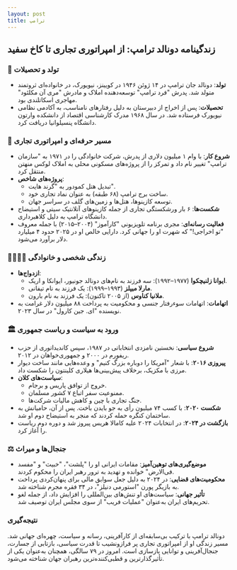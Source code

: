 ```yaml
---
layout: post
title: ترامپ
---
```


## زندگینامه دونالد ترامپ: از امپراتوری تجاری تا کاخ سفید

### 👶 تولد و تحصیلات
- **تولد**: دونالد جان ترامپ در ۱۴ ژوئن ۱۹۴۶ در کویینز، نیویورک، در خانواده‌ای ثروتمند متولد شد. پدرش "فرد ترامپ" توسعه‌دهنده املاک و مادرش "مری آن مکلئود" مهاجری اسکاتلندی بود.
- **تحصیلات**: پس از اخراج از دبیرستان به دلیل رفتارهای نامناسب، به آکادمی نظامی نیویورک فرستاده شد. در سال ۱۹۶۸ مدرک کارشناسی اقتصاد از دانشکده وارتون دانشگاه پنسیلوانیا دریافت کرد.

### 💼 مسیر حرفه‌ای و امپراتوری تجاری
- **شروع کار**: با وام ۱ میلیون دلاری از پدرش، شرکت خانوادگی را در ۱۹۷۱ به "سازمان ترامپ" تغییر نام داد و تمرکز را از پروژه‌های مسکونی محلی به املاک لوکس منهتن منتقل کرد.
- **پروژه‌های شاخص**:
  - تبدیل هتل کمودور به "گرند هایت".
  - ساخت برج ترامپ (۶۸ طبقه) به عنوان نماد تجاری خود.
  - توسعه کازینوها، هتل‌ها و زمین‌های گلف در سراسر جهان.
- **شکست‌ها**: ۶ بار ورشکستگی تجاری از جمله کازینوهای آتلانتیک سیتی و استیضاح دانشگاه ترامپ به دلیل کلاهبرداری.
- **فعالیت رسانه‌ای**: مجری برنامه تلویزیونی "کارآموز" (۲۰۰۴–۲۰۱۵) با جمله معروف "تو اخراجی!" که شهرت او را جهانی کرد. دارایی خالص او در ۲۰۲۵ حدود ۴ میلیارد دلار برآورد می‌شود.

### 👨‍👩‍👧‍👦 زندگی شخصی و خانوادگی
- **ازدواج‌ها**:
  - **ایوانا زلنیچکوا** (۱۹۷۷–۱۹۹۲): سه فرزند به نام‌های دونالد جونیور، ایوانکا و اریک.
  - **مارلا میپلز** (۱۹۹۳–۱۹۹۹): یک فرزند به نام تیفانی.
  - **ملانیا کناوس** (از ۲۰۰۵ تاکنون): یک فرزند به نام بارون.
- **اتهامات**: اتهامات سوءرفتار جنسی و محکومیت به پرداخت ۸۸ میلیون دلار غرامت به نویسنده "ای. جین کارول" در سال ۲۰۲۳.

### 🏛️ ورود به سیاست و ریاست جمهوری
- **شروع سیاسی**: نخستین نامزدی انتخاباتی در ۱۹۸۷، سپس کاندیداتوری از حزب ریفورم در ۲۰۰۰ و جمهوری‌خواهان در ۲۰۱۲.
- **پیروزی ۲۰۱۶**: با شعار "آمریکا را دوباره بزرگ کنیم" و وعده‌هایی مانند ساخت دیوار مرزی با مکزیک، برخلاف پیش‌بینی‌ها هیلاری کلینتون را شکست داد.
- **سیاست‌های کلان**:
  - خروج از توافق پاریس و برجام.
  - ممنوعیت سفر اتباع ۷ کشور مسلمان.
  - جنگ تجاری با چین و کاهش مالیات شرکت‌ها.
- **شکست ۲۰۲۰**: با کسب ۷۴ میلیون رأی به جو بایدن باخت. پس از آن، حامیانش به ساختمان کنگره حمله کردند که منجر به استیضاح دوم او شد.
- **بازگشت در ۲۰۲۴**: در انتخابات ۲۰۲۴ علیه کامالا هریس پیروز شد و دوره دوم ریاست را آغاز کرد.

### ⚖️ جنجال‌ها و میراث
- **موضع‌گیری‌های توهین‌آمیز**: مقامات ایرانی او را "پلشت"، "خبیث" و "مفسد فی‌الارض" خوانده و تهدید به ترور رهبر ایران را محکوم کردند.
- **محکومیت‌های قضایی**: در ۲۰۲۴ به دلیل جعل سوابق مالی برای پنهان‌کردی پرداخت به بازیگر پورن "استورمی دنیلز"، در ۳۴ فقره مجرم شناخته شد.
- **تأثیر جهانی**: سیاست‌های او تنش‌های بین‌المللی را افزایش داد، از جمله لغو تحریم‌های ایران به‌عنوان "عملیات فریب" از سوی مجلس ایران توصیف شد.

### نتیجه‌گیری
دونالد ترامپ با ترکیب بی‌سابقه‌ای از کارآفرینی، رسانه و سیاست، چهره‌ای جهانی شد. مسیر زندگی او از امپراتوری تجاری پر فرازونشیب تا قدرت سیاسی، بازتابی از جسارت، جنجال‌آفرینی و توانایی بازسازی است. امروز در ۷۹ سالگی، همچنان به‌عنوان یکی از تأثیرگذارترین و قطبی‌کننده‌ترین رهبران جهان شناخته می‌شود.
